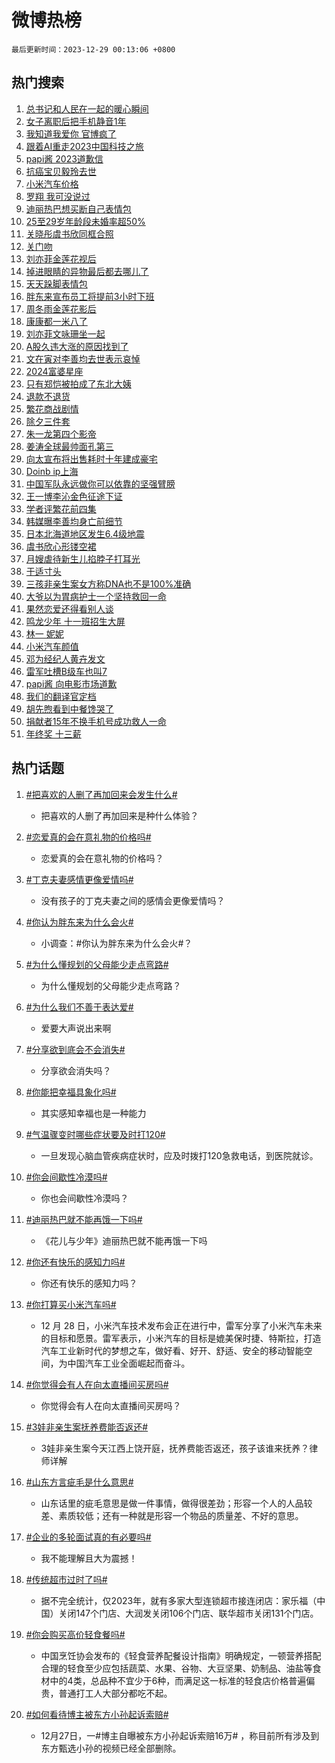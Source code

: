 # 微博热榜

`最后更新时间：2023-12-29 00:13:06 +0800`

## 热门搜索

1. [总书记和人民在一起的暖心瞬间](https://m.weibo.cn/search?containerid=100103type%3D1%26t%3D10%26q%3D%23%E6%80%BB%E4%B9%A6%E8%AE%B0%E5%92%8C%E4%BA%BA%E6%B0%91%E5%9C%A8%E4%B8%80%E8%B5%B7%E7%9A%84%E6%9A%96%E5%BF%83%E7%9E%AC%E9%97%B4%23&stream_entry_id=51&isnewpage=1&extparam=seat%3D1%26c_type%3D51%26pos%3D0%26cate%3D10103%26stream_entry_id%3D51%26filter_type%3Drealtimehot%26q%3D%2523%25E6%2580%25BB%25E4%25B9%25A6%25E8%25AE%25B0%25E5%2592%258C%25E4%25BA%25BA%25E6%25B0%2591%25E5%259C%25A8%25E4%25B8%2580%25E8%25B5%25B7%25E7%259A%2584%25E6%259A%2596%25E5%25BF%2583%25E7%259E%25AC%25E9%2597%25B4%2523%26dgr%3D0%26display_time%3D1703779985%26pre_seqid%3D17037799852349043411)
1. [女子离职后把手机静音1年](https://m.weibo.cn/search?containerid=100103type%3D1%26t%3D10%26q%3D%23%E5%A5%B3%E5%AD%90%E7%A6%BB%E8%81%8C%E5%90%8E%E6%8A%8A%E6%89%8B%E6%9C%BA%E9%9D%99%E9%9F%B31%E5%B9%B4%23&stream_entry_id=31&isnewpage=1&extparam=seat%3D1%26q%3D%2523%25E5%25A5%25B3%25E5%25AD%2590%25E7%25A6%25BB%25E8%2581%258C%25E5%2590%258E%25E6%258A%258A%25E6%2589%258B%25E6%259C%25BA%25E9%259D%2599%25E9%259F%25B31%25E5%25B9%25B4%2523%26pos%3D0%26realpos%3D1%26filter_type%3Drealtimehot%26lcate%3D5001%26flag%3D2%26stream_entry_id%3D31%26cate%3D5001%26c_type%3D31%26band_rank%3D1%26dgr%3D0%26display_time%3D1703779985%26pre_seqid%3D17037799852349043411)
1. [我知道我爱你 官博疯了](https://m.weibo.cn/search?containerid=100103type%3D1%26t%3D10%26q%3D%E6%88%91%E7%9F%A5%E9%81%93%E6%88%91%E7%88%B1%E4%BD%A0+%E5%AE%98%E5%8D%9A%E7%96%AF%E4%BA%86&stream_entry_id=31&isnewpage=1&extparam=seat%3D1%26q%3D%25E6%2588%2591%25E7%259F%25A5%25E9%2581%2593%25E6%2588%2591%25E7%2588%25B1%25E4%25BD%25A0%2520%25E5%25AE%2598%25E5%258D%259A%25E7%2596%25AF%25E4%25BA%2586%26pos%3D1%26realpos%3D2%26filter_type%3Drealtimehot%26lcate%3D5001%26flag%3D1%26stream_entry_id%3D31%26cate%3D5001%26c_type%3D31%26band_rank%3D2%26dgr%3D0%26display_time%3D1703779985%26pre_seqid%3D17037799852349043411)
1. [跟着AI重走2023中国科技之旅](https://m.weibo.cn/search?containerid=100103type%3D1%26t%3D10%26q%3D%23%E8%B7%9F%E7%9D%80AI%E9%87%8D%E8%B5%B02023%E4%B8%AD%E5%9B%BD%E7%A7%91%E6%8A%80%E4%B9%8B%E6%97%85%23&stream_entry_id=31&isnewpage=1&extparam=seat%3D1%26q%3D%2523%25E8%25B7%259F%25E7%259D%2580AI%25E9%2587%258D%25E8%25B5%25B02023%25E4%25B8%25AD%25E5%259B%25BD%25E7%25A7%2591%25E6%258A%2580%25E4%25B9%258B%25E6%2597%2585%2523%26pos%3D2%26realpos%3D3%26filter_type%3Drealtimehot%26lcate%3D5001%26flag%3D1%26stream_entry_id%3D31%26cate%3D5001%26c_type%3D31%26band_rank%3D3%26dgr%3D0%26display_time%3D1703779985%26pre_seqid%3D17037799852349043411)
1. [papi酱 2023道歉信](https://m.weibo.cn/search?containerid=100103type%3D1%26t%3D10%26q%3Dpapi%E9%85%B1+2023%E9%81%93%E6%AD%89%E4%BF%A1&stream_entry_id=31&isnewpage=1&extparam=seat%3D1%26q%3Dpapi%25E9%2585%25B1%25202023%25E9%2581%2593%25E6%25AD%2589%25E4%25BF%25A1%26pos%3D3%26realpos%3D4%26filter_type%3Drealtimehot%26lcate%3D5001%26flag%3D16%26stream_entry_id%3D31%26cate%3D5001%26c_type%3D31%26band_rank%3D4%26dgr%3D0%26display_time%3D1703779985%26pre_seqid%3D17037799852349043411)
1. [抗癌宝贝毅玲去世](https://m.weibo.cn/search?containerid=100103type%3D1%26t%3D10%26q%3D%23%E6%8A%97%E7%99%8C%E5%AE%9D%E8%B4%9D%E6%AF%85%E7%8E%B2%E5%8E%BB%E4%B8%96%23&stream_entry_id=31&isnewpage=1&extparam=seat%3D1%26q%3D%2523%25E6%258A%2597%25E7%2599%258C%25E5%25AE%259D%25E8%25B4%259D%25E6%25AF%2585%25E7%258E%25B2%25E5%258E%25BB%25E4%25B8%2596%2523%26pos%3D4%26realpos%3D5%26filter_type%3Drealtimehot%26lcate%3D5001%26flag%3D1%26stream_entry_id%3D31%26cate%3D5001%26c_type%3D31%26band_rank%3D5%26dgr%3D0%26display_time%3D1703779985%26pre_seqid%3D17037799852349043411)
1. [小米汽车价格](https://m.weibo.cn/search?containerid=100103type%3D1%26t%3D10%26q%3D%E5%B0%8F%E7%B1%B3%E6%B1%BD%E8%BD%A6%E4%BB%B7%E6%A0%BC&stream_entry_id=31&isnewpage=1&extparam=seat%3D1%26q%3D%25E5%25B0%258F%25E7%25B1%25B3%25E6%25B1%25BD%25E8%25BD%25A6%25E4%25BB%25B7%25E6%25A0%25BC%26pos%3D5%26realpos%3D6%26filter_type%3Drealtimehot%26lcate%3D5001%26flag%3D16%26stream_entry_id%3D31%26cate%3D5001%26c_type%3D31%26band_rank%3D6%26dgr%3D0%26display_time%3D1703779985%26pre_seqid%3D17037799852349043411)
1. [罗翔 我可没说过](https://m.weibo.cn/search?containerid=100103type%3D1%26t%3D10%26q%3D%E7%BD%97%E7%BF%94+%E6%88%91%E5%8F%AF%E6%B2%A1%E8%AF%B4%E8%BF%87&stream_entry_id=31&isnewpage=1&extparam=seat%3D1%26q%3D%25E7%25BD%2597%25E7%25BF%2594%2520%25E6%2588%2591%25E5%258F%25AF%25E6%25B2%25A1%25E8%25AF%25B4%25E8%25BF%2587%26pos%3D6%26realpos%3D7%26filter_type%3Drealtimehot%26lcate%3D5001%26flag%3D1%26stream_entry_id%3D31%26cate%3D5001%26c_type%3D31%26band_rank%3D7%26dgr%3D0%26display_time%3D1703779985%26pre_seqid%3D17037799852349043411)
1. [迪丽热巴想买断自己表情包](https://m.weibo.cn/search?containerid=100103type%3D1%26t%3D10%26q%3D%E8%BF%AA%E4%B8%BD%E7%83%AD%E5%B7%B4%E6%83%B3%E4%B9%B0%E6%96%AD%E8%87%AA%E5%B7%B1%E8%A1%A8%E6%83%85%E5%8C%85&stream_entry_id=31&isnewpage=1&extparam=seat%3D1%26q%3D%25E8%25BF%25AA%25E4%25B8%25BD%25E7%2583%25AD%25E5%25B7%25B4%25E6%2583%25B3%25E4%25B9%25B0%25E6%2596%25AD%25E8%2587%25AA%25E5%25B7%25B1%25E8%25A1%25A8%25E6%2583%2585%25E5%258C%2585%26pos%3D7%26realpos%3D8%26filter_type%3Drealtimehot%26lcate%3D5001%26flag%3D2%26stream_entry_id%3D31%26cate%3D5001%26c_type%3D31%26band_rank%3D8%26dgr%3D0%26display_time%3D1703779985%26pre_seqid%3D17037799852349043411)
1. [25至29岁年龄段未婚率超50%](https://m.weibo.cn/search?containerid=100103type%3D1%26t%3D10%26q%3D%2325%E8%87%B329%E5%B2%81%E5%B9%B4%E9%BE%84%E6%AE%B5%E6%9C%AA%E5%A9%9A%E7%8E%87%E8%B6%8550%25%23&stream_entry_id=31&isnewpage=1&extparam=seat%3D1%26q%3D%252325%25E8%2587%25B329%25E5%25B2%2581%25E5%25B9%25B4%25E9%25BE%2584%25E6%25AE%25B5%25E6%259C%25AA%25E5%25A9%259A%25E7%258E%2587%25E8%25B6%258550%2525%2523%26pos%3D8%26realpos%3D9%26filter_type%3Drealtimehot%26lcate%3D5001%26flag%3D2%26stream_entry_id%3D31%26cate%3D5001%26c_type%3D31%26band_rank%3D9%26dgr%3D0%26display_time%3D1703779985%26pre_seqid%3D17037799852349043411)
1. [关晓彤虞书欣同框合照](https://m.weibo.cn/search?containerid=100103type%3D1%26t%3D10%26q%3D%23%E5%85%B3%E6%99%93%E5%BD%A4%E8%99%9E%E4%B9%A6%E6%AC%A3%E5%90%8C%E6%A1%86%E5%90%88%E7%85%A7%23&stream_entry_id=31&isnewpage=1&extparam=seat%3D1%26q%3D%2523%25E5%2585%25B3%25E6%2599%2593%25E5%25BD%25A4%25E8%2599%259E%25E4%25B9%25A6%25E6%25AC%25A3%25E5%2590%258C%25E6%25A1%2586%25E5%2590%2588%25E7%2585%25A7%2523%26pos%3D9%26realpos%3D10%26filter_type%3Drealtimehot%26lcate%3D5001%26flag%3D1%26stream_entry_id%3D31%26cate%3D5001%26c_type%3D31%26band_rank%3D10%26dgr%3D0%26display_time%3D1703779985%26pre_seqid%3D17037799852349043411)
1. [关门吻](https://m.weibo.cn/search?containerid=100103type%3D1%26t%3D10%26q%3D%E5%85%B3%E9%97%A8%E5%90%BB&stream_entry_id=31&isnewpage=1&extparam=seat%3D1%26q%3D%25E5%2585%25B3%25E9%2597%25A8%25E5%2590%25BB%26pos%3D10%26realpos%3D11%26filter_type%3Drealtimehot%26lcate%3D5001%26flag%3D2%26stream_entry_id%3D31%26cate%3D5001%26c_type%3D31%26band_rank%3D11%26dgr%3D0%26display_time%3D1703779985%26pre_seqid%3D17037799852349043411)
1. [刘亦菲金莲花视后](https://m.weibo.cn/search?containerid=100103type%3D1%26t%3D10%26q%3D%E5%88%98%E4%BA%A6%E8%8F%B2%E9%87%91%E8%8E%B2%E8%8A%B1%E8%A7%86%E5%90%8E&stream_entry_id=31&isnewpage=1&extparam=seat%3D1%26q%3D%25E5%2588%2598%25E4%25BA%25A6%25E8%258F%25B2%25E9%2587%2591%25E8%258E%25B2%25E8%258A%25B1%25E8%25A7%2586%25E5%2590%258E%26pos%3D11%26realpos%3D12%26filter_type%3Drealtimehot%26lcate%3D5001%26flag%3D2%26stream_entry_id%3D31%26cate%3D5001%26c_type%3D31%26band_rank%3D12%26dgr%3D0%26display_time%3D1703779985%26pre_seqid%3D17037799852349043411)
1. [掉进眼睛的异物最后都去哪儿了](https://m.weibo.cn/search?containerid=100103type%3D1%26t%3D10%26q%3D%E6%8E%89%E8%BF%9B%E7%9C%BC%E7%9D%9B%E7%9A%84%E5%BC%82%E7%89%A9%E6%9C%80%E5%90%8E%E9%83%BD%E5%8E%BB%E5%93%AA%E5%84%BF%E4%BA%86&stream_entry_id=31&isnewpage=1&extparam=seat%3D1%26q%3D%25E6%258E%2589%25E8%25BF%259B%25E7%259C%25BC%25E7%259D%259B%25E7%259A%2584%25E5%25BC%2582%25E7%2589%25A9%25E6%259C%2580%25E5%2590%258E%25E9%2583%25BD%25E5%258E%25BB%25E5%2593%25AA%25E5%2584%25BF%25E4%25BA%2586%26pos%3D12%26realpos%3D13%26filter_type%3Drealtimehot%26lcate%3D5001%26flag%3D2%26stream_entry_id%3D31%26cate%3D5001%26c_type%3D31%26band_rank%3D13%26dgr%3D0%26display_time%3D1703779985%26pre_seqid%3D17037799852349043411)
1. [天天跺脚表情包](https://m.weibo.cn/search?containerid=100103type%3D1%26t%3D10%26q%3D%E5%A4%A9%E5%A4%A9%E8%B7%BA%E8%84%9A%E8%A1%A8%E6%83%85%E5%8C%85&stream_entry_id=31&isnewpage=1&extparam=seat%3D1%26q%3D%25E5%25A4%25A9%25E5%25A4%25A9%25E8%25B7%25BA%25E8%2584%259A%25E8%25A1%25A8%25E6%2583%2585%25E5%258C%2585%26pos%3D13%26realpos%3D14%26filter_type%3Drealtimehot%26lcate%3D5001%26flag%3D1%26stream_entry_id%3D31%26cate%3D5001%26c_type%3D31%26band_rank%3D14%26dgr%3D0%26display_time%3D1703779985%26pre_seqid%3D17037799852349043411)
1. [胖东来宣布员工将提前3小时下班](https://m.weibo.cn/search?containerid=100103type%3D1%26t%3D10%26q%3D%23%E8%83%96%E4%B8%9C%E6%9D%A5%E5%AE%A3%E5%B8%83%E5%91%98%E5%B7%A5%E5%B0%86%E6%8F%90%E5%89%8D3%E5%B0%8F%E6%97%B6%E4%B8%8B%E7%8F%AD%23&stream_entry_id=31&isnewpage=1&extparam=seat%3D1%26q%3D%2523%25E8%2583%2596%25E4%25B8%259C%25E6%259D%25A5%25E5%25AE%25A3%25E5%25B8%2583%25E5%2591%2598%25E5%25B7%25A5%25E5%25B0%2586%25E6%258F%2590%25E5%2589%258D3%25E5%25B0%258F%25E6%2597%25B6%25E4%25B8%258B%25E7%258F%25AD%2523%26pos%3D14%26realpos%3D15%26filter_type%3Drealtimehot%26lcate%3D5001%26flag%3D2%26stream_entry_id%3D31%26cate%3D5001%26c_type%3D31%26band_rank%3D15%26dgr%3D0%26display_time%3D1703779985%26pre_seqid%3D17037799852349043411)
1. [周冬雨金莲花影后](https://m.weibo.cn/search?containerid=100103type%3D1%26t%3D10%26q%3D%23%E5%91%A8%E5%86%AC%E9%9B%A8%E9%87%91%E8%8E%B2%E8%8A%B1%E5%BD%B1%E5%90%8E%23&stream_entry_id=31&isnewpage=1&extparam=seat%3D1%26q%3D%2523%25E5%2591%25A8%25E5%2586%25AC%25E9%259B%25A8%25E9%2587%2591%25E8%258E%25B2%25E8%258A%25B1%25E5%25BD%25B1%25E5%2590%258E%2523%26pos%3D15%26realpos%3D16%26filter_type%3Drealtimehot%26lcate%3D5001%26flag%3D2%26stream_entry_id%3D31%26cate%3D5001%26c_type%3D31%26band_rank%3D16%26dgr%3D0%26display_time%3D1703779985%26pre_seqid%3D17037799852349043411)
1. [康康都一米八了](https://m.weibo.cn/search?containerid=100103type%3D1%26t%3D10%26q%3D%E5%BA%B7%E5%BA%B7%E9%83%BD%E4%B8%80%E7%B1%B3%E5%85%AB%E4%BA%86&stream_entry_id=31&isnewpage=1&extparam=seat%3D1%26q%3D%25E5%25BA%25B7%25E5%25BA%25B7%25E9%2583%25BD%25E4%25B8%2580%25E7%25B1%25B3%25E5%2585%25AB%25E4%25BA%2586%26pos%3D16%26realpos%3D17%26filter_type%3Drealtimehot%26lcate%3D5001%26flag%3D2%26stream_entry_id%3D31%26cate%3D5001%26c_type%3D31%26band_rank%3D17%26dgr%3D0%26display_time%3D1703779985%26pre_seqid%3D17037799852349043411)
1. [刘亦菲文咏珊坐一起](https://m.weibo.cn/search?containerid=100103type%3D1%26t%3D10%26q%3D%23%E5%88%98%E4%BA%A6%E8%8F%B2%E6%96%87%E5%92%8F%E7%8F%8A%E5%9D%90%E4%B8%80%E8%B5%B7%23&stream_entry_id=31&isnewpage=1&extparam=seat%3D1%26q%3D%2523%25E5%2588%2598%25E4%25BA%25A6%25E8%258F%25B2%25E6%2596%2587%25E5%2592%258F%25E7%258F%258A%25E5%259D%2590%25E4%25B8%2580%25E8%25B5%25B7%2523%26pos%3D17%26realpos%3D18%26filter_type%3Drealtimehot%26lcate%3D5001%26flag%3D1%26stream_entry_id%3D31%26cate%3D5001%26c_type%3D31%26band_rank%3D18%26dgr%3D0%26display_time%3D1703779985%26pre_seqid%3D17037799852349043411)
1. [A股久违大涨的原因找到了](https://m.weibo.cn/search?containerid=100103type%3D1%26t%3D10%26q%3D%23A%E8%82%A1%E4%B9%85%E8%BF%9D%E5%A4%A7%E6%B6%A8%E7%9A%84%E5%8E%9F%E5%9B%A0%E6%89%BE%E5%88%B0%E4%BA%86%23&stream_entry_id=31&isnewpage=1&extparam=seat%3D1%26q%3D%2523A%25E8%2582%25A1%25E4%25B9%2585%25E8%25BF%259D%25E5%25A4%25A7%25E6%25B6%25A8%25E7%259A%2584%25E5%258E%259F%25E5%259B%25A0%25E6%2589%25BE%25E5%2588%25B0%25E4%25BA%2586%2523%26pos%3D18%26realpos%3D19%26filter_type%3Drealtimehot%26lcate%3D5001%26flag%3D0%26stream_entry_id%3D31%26cate%3D5001%26c_type%3D31%26band_rank%3D19%26dgr%3D0%26display_time%3D1703779985%26pre_seqid%3D17037799852349043411)
1. [文在寅对李善均去世表示哀悼](https://m.weibo.cn/search?containerid=100103type%3D1%26t%3D10%26q%3D%23%E6%96%87%E5%9C%A8%E5%AF%85%E5%AF%B9%E6%9D%8E%E5%96%84%E5%9D%87%E5%8E%BB%E4%B8%96%E8%A1%A8%E7%A4%BA%E5%93%80%E6%82%BC%23&stream_entry_id=31&isnewpage=1&extparam=seat%3D1%26q%3D%2523%25E6%2596%2587%25E5%259C%25A8%25E5%25AF%2585%25E5%25AF%25B9%25E6%259D%258E%25E5%2596%2584%25E5%259D%2587%25E5%258E%25BB%25E4%25B8%2596%25E8%25A1%25A8%25E7%25A4%25BA%25E5%2593%2580%25E6%2582%25BC%2523%26pos%3D19%26realpos%3D20%26filter_type%3Drealtimehot%26lcate%3D5001%26flag%3D0%26stream_entry_id%3D31%26cate%3D5001%26c_type%3D31%26band_rank%3D20%26dgr%3D0%26display_time%3D1703779985%26pre_seqid%3D17037799852349043411)
1. [2024富婆星座](https://m.weibo.cn/search?containerid=100103type%3D1%26t%3D10%26q%3D2024%E5%AF%8C%E5%A9%86%E6%98%9F%E5%BA%A7&stream_entry_id=31&isnewpage=1&extparam=seat%3D1%26q%3D2024%25E5%25AF%258C%25E5%25A9%2586%25E6%2598%259F%25E5%25BA%25A7%26pos%3D20%26realpos%3D21%26filter_type%3Drealtimehot%26lcate%3D5001%26flag%3D0%26stream_entry_id%3D31%26cate%3D5001%26c_type%3D31%26band_rank%3D21%26dgr%3D0%26display_time%3D1703779985%26pre_seqid%3D17037799852349043411)
1. [只有郑恺被拍成了东北大姨](https://m.weibo.cn/search?containerid=100103type%3D1%26t%3D10%26q%3D%E5%8F%AA%E6%9C%89%E9%83%91%E6%81%BA%E8%A2%AB%E6%8B%8D%E6%88%90%E4%BA%86%E4%B8%9C%E5%8C%97%E5%A4%A7%E5%A7%A8&stream_entry_id=31&isnewpage=1&extparam=seat%3D1%26q%3D%25E5%258F%25AA%25E6%259C%2589%25E9%2583%2591%25E6%2581%25BA%25E8%25A2%25AB%25E6%258B%258D%25E6%2588%2590%25E4%25BA%2586%25E4%25B8%259C%25E5%258C%2597%25E5%25A4%25A7%25E5%25A7%25A8%26pos%3D21%26realpos%3D22%26filter_type%3Drealtimehot%26lcate%3D5001%26flag%3D2%26stream_entry_id%3D31%26cate%3D5001%26c_type%3D31%26band_rank%3D22%26dgr%3D0%26display_time%3D1703779985%26pre_seqid%3D17037799852349043411)
1. [退款不退货](https://m.weibo.cn/search?containerid=100103type%3D1%26t%3D10%26q%3D%E9%80%80%E6%AC%BE%E4%B8%8D%E9%80%80%E8%B4%A7&stream_entry_id=31&isnewpage=1&extparam=seat%3D1%26q%3D%25E9%2580%2580%25E6%25AC%25BE%25E4%25B8%258D%25E9%2580%2580%25E8%25B4%25A7%26pos%3D22%26realpos%3D23%26filter_type%3Drealtimehot%26lcate%3D5001%26flag%3D0%26stream_entry_id%3D31%26cate%3D5001%26c_type%3D31%26band_rank%3D23%26dgr%3D0%26display_time%3D1703779985%26pre_seqid%3D17037799852349043411)
1. [繁花商战剧情](https://m.weibo.cn/search?containerid=100103type%3D1%26t%3D10%26q%3D%E7%B9%81%E8%8A%B1%E5%95%86%E6%88%98%E5%89%A7%E6%83%85&stream_entry_id=31&isnewpage=1&extparam=seat%3D1%26q%3D%25E7%25B9%2581%25E8%258A%25B1%25E5%2595%2586%25E6%2588%2598%25E5%2589%25A7%25E6%2583%2585%26pos%3D23%26realpos%3D24%26filter_type%3Drealtimehot%26lcate%3D5001%26flag%3D0%26stream_entry_id%3D31%26cate%3D5001%26c_type%3D31%26band_rank%3D24%26dgr%3D0%26display_time%3D1703779985%26pre_seqid%3D17037799852349043411)
1. [除夕三件套](https://m.weibo.cn/search?containerid=100103type%3D1%26t%3D10%26q%3D%E9%99%A4%E5%A4%95%E4%B8%89%E4%BB%B6%E5%A5%97&stream_entry_id=31&isnewpage=1&extparam=seat%3D1%26q%3D%25E9%2599%25A4%25E5%25A4%2595%25E4%25B8%2589%25E4%25BB%25B6%25E5%25A5%2597%26pos%3D24%26realpos%3D25%26filter_type%3Drealtimehot%26lcate%3D5001%26flag%3D0%26stream_entry_id%3D31%26cate%3D5001%26c_type%3D31%26band_rank%3D25%26dgr%3D0%26display_time%3D1703779985%26pre_seqid%3D17037799852349043411)
1. [朱一龙第四个影帝](https://m.weibo.cn/search?containerid=100103type%3D1%26t%3D10%26q%3D%23%E6%9C%B1%E4%B8%80%E9%BE%99%E7%AC%AC%E5%9B%9B%E4%B8%AA%E5%BD%B1%E5%B8%9D%23&stream_entry_id=31&isnewpage=1&extparam=seat%3D1%26q%3D%2523%25E6%259C%25B1%25E4%25B8%2580%25E9%25BE%2599%25E7%25AC%25AC%25E5%259B%259B%25E4%25B8%25AA%25E5%25BD%25B1%25E5%25B8%259D%2523%26pos%3D25%26realpos%3D26%26filter_type%3Drealtimehot%26lcate%3D5001%26flag%3D0%26stream_entry_id%3D31%26cate%3D5001%26c_type%3D31%26band_rank%3D26%26dgr%3D0%26display_time%3D1703779985%26pre_seqid%3D17037799852349043411)
1. [姜涛全球最帅面孔第三](https://m.weibo.cn/search?containerid=100103type%3D1%26t%3D10%26q%3D%23%E5%A7%9C%E6%B6%9B%E5%85%A8%E7%90%83%E6%9C%80%E5%B8%85%E9%9D%A2%E5%AD%94%E7%AC%AC%E4%B8%89%23&stream_entry_id=31&isnewpage=1&extparam=seat%3D1%26q%3D%2523%25E5%25A7%259C%25E6%25B6%259B%25E5%2585%25A8%25E7%2590%2583%25E6%259C%2580%25E5%25B8%2585%25E9%259D%25A2%25E5%25AD%2594%25E7%25AC%25AC%25E4%25B8%2589%2523%26pos%3D26%26realpos%3D27%26filter_type%3Drealtimehot%26lcate%3D5001%26flag%3D0%26stream_entry_id%3D31%26cate%3D5001%26c_type%3D31%26band_rank%3D27%26dgr%3D0%26display_time%3D1703779985%26pre_seqid%3D17037799852349043411)
1. [向太宣布将出售耗时十年建成豪宅](https://m.weibo.cn/search?containerid=100103type%3D1%26t%3D10%26q%3D%23%E5%90%91%E5%A4%AA%E5%AE%A3%E5%B8%83%E5%B0%86%E5%87%BA%E5%94%AE%E8%80%97%E6%97%B6%E5%8D%81%E5%B9%B4%E5%BB%BA%E6%88%90%E8%B1%AA%E5%AE%85%23&stream_entry_id=31&isnewpage=1&extparam=seat%3D1%26q%3D%2523%25E5%2590%2591%25E5%25A4%25AA%25E5%25AE%25A3%25E5%25B8%2583%25E5%25B0%2586%25E5%2587%25BA%25E5%2594%25AE%25E8%2580%2597%25E6%2597%25B6%25E5%258D%2581%25E5%25B9%25B4%25E5%25BB%25BA%25E6%2588%2590%25E8%25B1%25AA%25E5%25AE%2585%2523%26pos%3D27%26realpos%3D28%26filter_type%3Drealtimehot%26lcate%3D5001%26flag%3D0%26stream_entry_id%3D31%26cate%3D5001%26c_type%3D31%26band_rank%3D28%26dgr%3D0%26display_time%3D1703779985%26pre_seqid%3D17037799852349043411)
1. [Doinb ip上海](https://m.weibo.cn/search?containerid=100103type%3D1%26t%3D10%26q%3DDoinb+ip%E4%B8%8A%E6%B5%B7&stream_entry_id=31&isnewpage=1&extparam=seat%3D1%26q%3DDoinb%2520ip%25E4%25B8%258A%25E6%25B5%25B7%26pos%3D28%26realpos%3D29%26filter_type%3Drealtimehot%26lcate%3D5001%26flag%3D0%26stream_entry_id%3D31%26cate%3D5001%26c_type%3D31%26band_rank%3D29%26dgr%3D0%26display_time%3D1703779985%26pre_seqid%3D17037799852349043411)
1. [中国军队永远做你可以依靠的坚强臂膀](https://m.weibo.cn/search?containerid=100103type%3D1%26t%3D10%26q%3D%23%E4%B8%AD%E5%9B%BD%E5%86%9B%E9%98%9F%E6%B0%B8%E8%BF%9C%E5%81%9A%E4%BD%A0%E5%8F%AF%E4%BB%A5%E4%BE%9D%E9%9D%A0%E7%9A%84%E5%9D%9A%E5%BC%BA%E8%87%82%E8%86%80%23&stream_entry_id=31&isnewpage=1&extparam=seat%3D1%26q%3D%2523%25E4%25B8%25AD%25E5%259B%25BD%25E5%2586%259B%25E9%2598%259F%25E6%25B0%25B8%25E8%25BF%259C%25E5%2581%259A%25E4%25BD%25A0%25E5%258F%25AF%25E4%25BB%25A5%25E4%25BE%259D%25E9%259D%25A0%25E7%259A%2584%25E5%259D%259A%25E5%25BC%25BA%25E8%2587%2582%25E8%2586%2580%2523%26pos%3D29%26realpos%3D30%26filter_type%3Drealtimehot%26lcate%3D5001%26flag%3D32768%26stream_entry_id%3D31%26cate%3D5001%26c_type%3D31%26band_rank%3D30%26dgr%3D0%26display_time%3D1703779985%26pre_seqid%3D17037799852349043411)
1. [王一博李沁金色征途下证](https://m.weibo.cn/search?containerid=100103type%3D1%26t%3D10%26q%3D%23%E7%8E%8B%E4%B8%80%E5%8D%9A%E6%9D%8E%E6%B2%81%E9%87%91%E8%89%B2%E5%BE%81%E9%80%94%E4%B8%8B%E8%AF%81%23&stream_entry_id=31&isnewpage=1&extparam=seat%3D1%26q%3D%2523%25E7%258E%258B%25E4%25B8%2580%25E5%258D%259A%25E6%259D%258E%25E6%25B2%2581%25E9%2587%2591%25E8%2589%25B2%25E5%25BE%2581%25E9%2580%2594%25E4%25B8%258B%25E8%25AF%2581%2523%26pos%3D30%26realpos%3D31%26filter_type%3Drealtimehot%26lcate%3D5001%26flag%3D1%26stream_entry_id%3D31%26cate%3D5001%26c_type%3D31%26band_rank%3D31%26dgr%3D0%26display_time%3D1703779985%26pre_seqid%3D17037799852349043411)
1. [学者评繁花前四集](https://m.weibo.cn/search?containerid=100103type%3D1%26t%3D10%26q%3D%23%E5%AD%A6%E8%80%85%E8%AF%84%E7%B9%81%E8%8A%B1%E5%89%8D%E5%9B%9B%E9%9B%86%23&stream_entry_id=31&isnewpage=1&extparam=seat%3D1%26q%3D%2523%25E5%25AD%25A6%25E8%2580%2585%25E8%25AF%2584%25E7%25B9%2581%25E8%258A%25B1%25E5%2589%258D%25E5%259B%259B%25E9%259B%2586%2523%26pos%3D31%26realpos%3D32%26filter_type%3Drealtimehot%26lcate%3D5001%26flag%3D0%26stream_entry_id%3D31%26cate%3D5001%26c_type%3D31%26band_rank%3D32%26dgr%3D0%26display_time%3D1703779985%26pre_seqid%3D17037799852349043411)
1. [韩媒曝李善均身亡前细节](https://m.weibo.cn/search?containerid=100103type%3D1%26t%3D10%26q%3D%23%E9%9F%A9%E5%AA%92%E6%9B%9D%E6%9D%8E%E5%96%84%E5%9D%87%E8%BA%AB%E4%BA%A1%E5%89%8D%E7%BB%86%E8%8A%82%23&stream_entry_id=31&isnewpage=1&extparam=seat%3D1%26q%3D%2523%25E9%259F%25A9%25E5%25AA%2592%25E6%259B%259D%25E6%259D%258E%25E5%2596%2584%25E5%259D%2587%25E8%25BA%25AB%25E4%25BA%25A1%25E5%2589%258D%25E7%25BB%2586%25E8%258A%2582%2523%26pos%3D32%26realpos%3D33%26filter_type%3Drealtimehot%26lcate%3D5001%26flag%3D0%26stream_entry_id%3D31%26cate%3D5001%26c_type%3D31%26band_rank%3D33%26dgr%3D0%26display_time%3D1703779985%26pre_seqid%3D17037799852349043411)
1. [日本北海道地区发生6.4级地震](https://m.weibo.cn/search?containerid=100103type%3D1%26t%3D10%26q%3D%23%E6%97%A5%E6%9C%AC%E5%8C%97%E6%B5%B7%E9%81%93%E5%9C%B0%E5%8C%BA%E5%8F%91%E7%94%9F6.4%E7%BA%A7%E5%9C%B0%E9%9C%87%23&stream_entry_id=31&isnewpage=1&extparam=seat%3D1%26q%3D%2523%25E6%2597%25A5%25E6%259C%25AC%25E5%258C%2597%25E6%25B5%25B7%25E9%2581%2593%25E5%259C%25B0%25E5%258C%25BA%25E5%258F%2591%25E7%2594%259F6.4%25E7%25BA%25A7%25E5%259C%25B0%25E9%259C%2587%2523%26pos%3D33%26realpos%3D34%26filter_type%3Drealtimehot%26lcate%3D5001%26flag%3D0%26stream_entry_id%3D31%26cate%3D5001%26c_type%3D31%26band_rank%3D34%26dgr%3D0%26display_time%3D1703779985%26pre_seqid%3D17037799852349043411)
1. [虞书欣心形镂空裙](https://m.weibo.cn/search?containerid=100103type%3D1%26t%3D10%26q%3D%23%E8%99%9E%E4%B9%A6%E6%AC%A3%E5%BF%83%E5%BD%A2%E9%95%82%E7%A9%BA%E8%A3%99%23&stream_entry_id=31&isnewpage=1&extparam=seat%3D1%26q%3D%2523%25E8%2599%259E%25E4%25B9%25A6%25E6%25AC%25A3%25E5%25BF%2583%25E5%25BD%25A2%25E9%2595%2582%25E7%25A9%25BA%25E8%25A3%2599%2523%26pos%3D34%26realpos%3D35%26filter_type%3Drealtimehot%26lcate%3D5001%26flag%3D0%26stream_entry_id%3D31%26cate%3D5001%26c_type%3D31%26band_rank%3D35%26dgr%3D0%26display_time%3D1703779985%26pre_seqid%3D17037799852349043411)
1. [月嫂虐待新生儿掐脖子打耳光](https://m.weibo.cn/search?containerid=100103type%3D1%26t%3D10%26q%3D%23%E6%9C%88%E5%AB%82%E8%99%90%E5%BE%85%E6%96%B0%E7%94%9F%E5%84%BF%E6%8E%90%E8%84%96%E5%AD%90%E6%89%93%E8%80%B3%E5%85%89%23&stream_entry_id=31&isnewpage=1&extparam=seat%3D1%26q%3D%2523%25E6%259C%2588%25E5%25AB%2582%25E8%2599%2590%25E5%25BE%2585%25E6%2596%25B0%25E7%2594%259F%25E5%2584%25BF%25E6%258E%2590%25E8%2584%2596%25E5%25AD%2590%25E6%2589%2593%25E8%2580%25B3%25E5%2585%2589%2523%26pos%3D35%26realpos%3D36%26filter_type%3Drealtimehot%26lcate%3D5001%26flag%3D0%26stream_entry_id%3D31%26cate%3D5001%26c_type%3D31%26band_rank%3D36%26dgr%3D0%26display_time%3D1703779985%26pre_seqid%3D17037799852349043411)
1. [于适寸头](https://m.weibo.cn/search?containerid=100103type%3D1%26t%3D10%26q%3D%23%E4%BA%8E%E9%80%82%E5%AF%B8%E5%A4%B4%23&stream_entry_id=31&isnewpage=1&extparam=seat%3D1%26q%3D%2523%25E4%25BA%258E%25E9%2580%2582%25E5%25AF%25B8%25E5%25A4%25B4%2523%26pos%3D36%26realpos%3D37%26filter_type%3Drealtimehot%26lcate%3D5001%26flag%3D0%26stream_entry_id%3D31%26cate%3D5001%26c_type%3D31%26band_rank%3D37%26dgr%3D0%26display_time%3D1703779985%26pre_seqid%3D17037799852349043411)
1. [三孩非亲生案女方称DNA也不是100%准确](https://m.weibo.cn/search?containerid=100103type%3D1%26t%3D10%26q%3D%23%E4%B8%89%E5%AD%A9%E9%9D%9E%E4%BA%B2%E7%94%9F%E6%A1%88%E5%A5%B3%E6%96%B9%E7%A7%B0DNA%E4%B9%9F%E4%B8%8D%E6%98%AF100%25%E5%87%86%E7%A1%AE%23&stream_entry_id=31&isnewpage=1&extparam=seat%3D1%26q%3D%2523%25E4%25B8%2589%25E5%25AD%25A9%25E9%259D%259E%25E4%25BA%25B2%25E7%2594%259F%25E6%25A1%2588%25E5%25A5%25B3%25E6%2596%25B9%25E7%25A7%25B0DNA%25E4%25B9%259F%25E4%25B8%258D%25E6%2598%25AF100%2525%25E5%2587%2586%25E7%25A1%25AE%2523%26pos%3D37%26realpos%3D38%26filter_type%3Drealtimehot%26lcate%3D5001%26flag%3D0%26stream_entry_id%3D31%26cate%3D5001%26c_type%3D31%26band_rank%3D38%26dgr%3D0%26display_time%3D1703779985%26pre_seqid%3D17037799852349043411)
1. [大爷以为胃病护士一个坚持救回一命](https://m.weibo.cn/search?containerid=100103type%3D1%26t%3D10%26q%3D%23%E5%A4%A7%E7%88%B7%E4%BB%A5%E4%B8%BA%E8%83%83%E7%97%85%E6%8A%A4%E5%A3%AB%E4%B8%80%E4%B8%AA%E5%9D%9A%E6%8C%81%E6%95%91%E5%9B%9E%E4%B8%80%E5%91%BD%23&stream_entry_id=31&isnewpage=1&extparam=seat%3D1%26q%3D%2523%25E5%25A4%25A7%25E7%2588%25B7%25E4%25BB%25A5%25E4%25B8%25BA%25E8%2583%2583%25E7%2597%2585%25E6%258A%25A4%25E5%25A3%25AB%25E4%25B8%2580%25E4%25B8%25AA%25E5%259D%259A%25E6%258C%2581%25E6%2595%2591%25E5%259B%259E%25E4%25B8%2580%25E5%2591%25BD%2523%26pos%3D38%26realpos%3D39%26filter_type%3Drealtimehot%26lcate%3D5001%26flag%3D32768%26stream_entry_id%3D31%26cate%3D5001%26c_type%3D31%26band_rank%3D39%26dgr%3D0%26display_time%3D1703779985%26pre_seqid%3D17037799852349043411)
1. [果然恋爱还得看别人谈](https://m.weibo.cn/search?containerid=100103type%3D1%26t%3D10%26q%3D%E6%9E%9C%E7%84%B6%E6%81%8B%E7%88%B1%E8%BF%98%E5%BE%97%E7%9C%8B%E5%88%AB%E4%BA%BA%E8%B0%88&stream_entry_id=31&isnewpage=1&extparam=seat%3D1%26q%3D%25E6%259E%259C%25E7%2584%25B6%25E6%2581%258B%25E7%2588%25B1%25E8%25BF%2598%25E5%25BE%2597%25E7%259C%258B%25E5%2588%25AB%25E4%25BA%25BA%25E8%25B0%2588%26pos%3D39%26realpos%3D40%26filter_type%3Drealtimehot%26lcate%3D5001%26flag%3D1%26stream_entry_id%3D31%26cate%3D5001%26c_type%3D31%26band_rank%3D40%26dgr%3D0%26display_time%3D1703779985%26pre_seqid%3D17037799852349043411)
1. [鸣龙少年 十一班招生大屏](https://m.weibo.cn/search?containerid=100103type%3D1%26t%3D10%26q%3D%E9%B8%A3%E9%BE%99%E5%B0%91%E5%B9%B4+%E5%8D%81%E4%B8%80%E7%8F%AD%E6%8B%9B%E7%94%9F%E5%A4%A7%E5%B1%8F&stream_entry_id=31&isnewpage=1&extparam=seat%3D1%26q%3D%25E9%25B8%25A3%25E9%25BE%2599%25E5%25B0%2591%25E5%25B9%25B4%2520%25E5%258D%2581%25E4%25B8%2580%25E7%258F%25AD%25E6%258B%259B%25E7%2594%259F%25E5%25A4%25A7%25E5%25B1%258F%26pos%3D40%26realpos%3D41%26filter_type%3Drealtimehot%26lcate%3D5001%26flag%3D1%26stream_entry_id%3D31%26cate%3D5001%26c_type%3D31%26band_rank%3D41%26dgr%3D0%26display_time%3D1703779985%26pre_seqid%3D17037799852349043411)
1. [林一 妮妮](https://m.weibo.cn/search?containerid=100103type%3D1%26t%3D10%26q%3D%E6%9E%97%E4%B8%80+%E5%A6%AE%E5%A6%AE&stream_entry_id=31&isnewpage=1&extparam=seat%3D1%26q%3D%25E6%259E%2597%25E4%25B8%2580%2520%25E5%25A6%25AE%25E5%25A6%25AE%26pos%3D41%26realpos%3D42%26filter_type%3Drealtimehot%26lcate%3D5001%26flag%3D0%26stream_entry_id%3D31%26cate%3D5001%26c_type%3D31%26band_rank%3D42%26dgr%3D0%26display_time%3D1703779985%26pre_seqid%3D17037799852349043411)
1. [小米汽车颜值](https://m.weibo.cn/search?containerid=100103type%3D1%26t%3D10%26q%3D%E5%B0%8F%E7%B1%B3%E6%B1%BD%E8%BD%A6%E9%A2%9C%E5%80%BC&stream_entry_id=31&isnewpage=1&extparam=seat%3D1%26q%3D%25E5%25B0%258F%25E7%25B1%25B3%25E6%25B1%25BD%25E8%25BD%25A6%25E9%25A2%259C%25E5%2580%25BC%26pos%3D42%26realpos%3D43%26filter_type%3Drealtimehot%26lcate%3D5001%26flag%3D0%26stream_entry_id%3D31%26cate%3D5001%26c_type%3D31%26band_rank%3D43%26dgr%3D0%26display_time%3D1703779985%26pre_seqid%3D17037799852349043411)
1. [邓为经纪人黄卉发文](https://m.weibo.cn/search?containerid=100103type%3D1%26t%3D10%26q%3D%E9%82%93%E4%B8%BA%E7%BB%8F%E7%BA%AA%E4%BA%BA%E9%BB%84%E5%8D%89%E5%8F%91%E6%96%87&stream_entry_id=31&isnewpage=1&extparam=seat%3D1%26q%3D%25E9%2582%2593%25E4%25B8%25BA%25E7%25BB%258F%25E7%25BA%25AA%25E4%25BA%25BA%25E9%25BB%2584%25E5%258D%2589%25E5%258F%2591%25E6%2596%2587%26pos%3D43%26realpos%3D44%26filter_type%3Drealtimehot%26lcate%3D5001%26flag%3D0%26stream_entry_id%3D31%26cate%3D5001%26c_type%3D31%26band_rank%3D44%26dgr%3D0%26display_time%3D1703779985%26pre_seqid%3D17037799852349043411)
1. [雷军吐槽B级车也叫7](https://m.weibo.cn/search?containerid=100103type%3D1%26t%3D10%26q%3D%23%E9%9B%B7%E5%86%9B%E5%90%90%E6%A7%BDB%E7%BA%A7%E8%BD%A6%E4%B9%9F%E5%8F%AB7%23&stream_entry_id=31&isnewpage=1&extparam=seat%3D1%26q%3D%2523%25E9%259B%25B7%25E5%2586%259B%25E5%2590%2590%25E6%25A7%25BDB%25E7%25BA%25A7%25E8%25BD%25A6%25E4%25B9%259F%25E5%258F%25AB7%2523%26pos%3D44%26realpos%3D45%26filter_type%3Drealtimehot%26lcate%3D5001%26flag%3D0%26stream_entry_id%3D31%26cate%3D5001%26c_type%3D31%26band_rank%3D45%26dgr%3D0%26display_time%3D1703779985%26pre_seqid%3D17037799852349043411)
1. [papi酱 向电影市场道歉](https://m.weibo.cn/search?containerid=100103type%3D1%26t%3D10%26q%3Dpapi%E9%85%B1+%E5%90%91%E7%94%B5%E5%BD%B1%E5%B8%82%E5%9C%BA%E9%81%93%E6%AD%89&stream_entry_id=31&isnewpage=1&extparam=seat%3D1%26q%3Dpapi%25E9%2585%25B1%2520%25E5%2590%2591%25E7%2594%25B5%25E5%25BD%25B1%25E5%25B8%2582%25E5%259C%25BA%25E9%2581%2593%25E6%25AD%2589%26pos%3D45%26realpos%3D46%26filter_type%3Drealtimehot%26lcate%3D5001%26flag%3D0%26stream_entry_id%3D31%26cate%3D5001%26c_type%3D31%26band_rank%3D46%26dgr%3D0%26display_time%3D1703779985%26pre_seqid%3D17037799852349043411)
1. [我们的翻译官定档](https://m.weibo.cn/search?containerid=100103type%3D1%26t%3D10%26q%3D%E6%88%91%E4%BB%AC%E7%9A%84%E7%BF%BB%E8%AF%91%E5%AE%98%E5%AE%9A%E6%A1%A3&stream_entry_id=31&isnewpage=1&extparam=seat%3D1%26q%3D%25E6%2588%2591%25E4%25BB%25AC%25E7%259A%2584%25E7%25BF%25BB%25E8%25AF%2591%25E5%25AE%2598%25E5%25AE%259A%25E6%25A1%25A3%26pos%3D46%26realpos%3D47%26filter_type%3Drealtimehot%26lcate%3D5001%26flag%3D0%26stream_entry_id%3D31%26cate%3D5001%26c_type%3D31%26band_rank%3D47%26dgr%3D0%26display_time%3D1703779985%26pre_seqid%3D17037799852349043411)
1. [胡先煦看到中餐馋哭了](https://m.weibo.cn/search?containerid=100103type%3D1%26t%3D10%26q%3D%23%E8%83%A1%E5%85%88%E7%85%A6%E7%9C%8B%E5%88%B0%E4%B8%AD%E9%A4%90%E9%A6%8B%E5%93%AD%E4%BA%86%23&stream_entry_id=31&isnewpage=1&extparam=seat%3D1%26q%3D%2523%25E8%2583%25A1%25E5%2585%2588%25E7%2585%25A6%25E7%259C%258B%25E5%2588%25B0%25E4%25B8%25AD%25E9%25A4%2590%25E9%25A6%258B%25E5%2593%25AD%25E4%25BA%2586%2523%26pos%3D47%26realpos%3D48%26filter_type%3Drealtimehot%26lcate%3D5001%26flag%3D1%26stream_entry_id%3D31%26cate%3D5001%26c_type%3D31%26band_rank%3D48%26dgr%3D0%26display_time%3D1703779985%26pre_seqid%3D17037799852349043411)
1. [捐献者15年不换手机号成功救人一命](https://m.weibo.cn/search?containerid=100103type%3D1%26t%3D10%26q%3D%23%E6%8D%90%E7%8C%AE%E8%80%8515%E5%B9%B4%E4%B8%8D%E6%8D%A2%E6%89%8B%E6%9C%BA%E5%8F%B7%E6%88%90%E5%8A%9F%E6%95%91%E4%BA%BA%E4%B8%80%E5%91%BD%23&stream_entry_id=31&isnewpage=1&extparam=seat%3D1%26q%3D%2523%25E6%258D%2590%25E7%258C%25AE%25E8%2580%258515%25E5%25B9%25B4%25E4%25B8%258D%25E6%258D%25A2%25E6%2589%258B%25E6%259C%25BA%25E5%258F%25B7%25E6%2588%2590%25E5%258A%259F%25E6%2595%2591%25E4%25BA%25BA%25E4%25B8%2580%25E5%2591%25BD%2523%26pos%3D48%26realpos%3D49%26filter_type%3Drealtimehot%26lcate%3D5001%26flag%3D32768%26stream_entry_id%3D31%26cate%3D5001%26c_type%3D31%26band_rank%3D49%26dgr%3D0%26display_time%3D1703779985%26pre_seqid%3D17037799852349043411)
1. [年终奖 十三薪](https://m.weibo.cn/search?containerid=100103type%3D1%26t%3D10%26q%3D%E5%B9%B4%E7%BB%88%E5%A5%96+%E5%8D%81%E4%B8%89%E8%96%AA&stream_entry_id=31&isnewpage=1&extparam=seat%3D1%26q%3D%25E5%25B9%25B4%25E7%25BB%2588%25E5%25A5%2596%2520%25E5%258D%2581%25E4%25B8%2589%25E8%2596%25AA%26pos%3D49%26realpos%3D50%26filter_type%3Drealtimehot%26lcate%3D5001%26flag%3D0%26stream_entry_id%3D31%26cate%3D5001%26c_type%3D31%26band_rank%3D50%26dgr%3D0%26display_time%3D1703779985%26pre_seqid%3D17037799852349043411)

## 热门话题

1. [#把喜欢的人删了再加回来会发生什么#](https://m.weibo.cn/search?containerid=231522type%3D1%26t%3D10%26q%3D%23%E6%8A%8A%E5%96%9C%E6%AC%A2%E7%9A%84%E4%BA%BA%E5%88%A0%E4%BA%86%E5%86%8D%E5%8A%A0%E5%9B%9E%E6%9D%A5%E4%BC%9A%E5%8F%91%E7%94%9F%E4%BB%80%E4%B9%88%23&stream_entry_id=128&isnewpage=1&extparam=seat%3D1%26lcate%3D5004%26dgr%3D0%26pos%3D1-0-0%26c_type%3D128%26unitid%3D1703669235654%26cate%3D5004%26display_time%3D1703779986%26pre_seqid%3D170377998664501143692)
    - 把喜欢的人删了再加回来是种什么体验？

1. [#恋爱真的会在意礼物的价格吗#](https://m.weibo.cn/search?containerid=231522type%3D1%26t%3D10%26q%3D%23%E6%81%8B%E7%88%B1%E7%9C%9F%E7%9A%84%E4%BC%9A%E5%9C%A8%E6%84%8F%E7%A4%BC%E7%89%A9%E7%9A%84%E4%BB%B7%E6%A0%BC%E5%90%97%23&stream_entry_id=128&isnewpage=1&extparam=seat%3D1%26lcate%3D5004%26dgr%3D0%26pos%3D1-0-1%26c_type%3D128%26unitid%3D1703769758489%26cate%3D5004%26display_time%3D1703779986%26pre_seqid%3D170377998664501143692)
    - 恋爱真的会在意礼物的价格吗？

1. [#丁克夫妻感情更像爱情吗#](https://m.weibo.cn/search?containerid=231522type%3D1%26t%3D10%26q%3D%23%E4%B8%81%E5%85%8B%E5%A4%AB%E5%A6%BB%E6%84%9F%E6%83%85%E6%9B%B4%E5%83%8F%E7%88%B1%E6%83%85%E5%90%97%23&stream_entry_id=128&isnewpage=1&extparam=seat%3D1%26lcate%3D5004%26dgr%3D0%26pos%3D1-0-2%26c_type%3D128%26unitid%3D1703734033959%26cate%3D5004%26display_time%3D1703779986%26pre_seqid%3D170377998664501143692)
    - 没有孩子的丁克夫妻之间的感情会更像爱情吗？

1. [#你认为胖东来为什么会火#](https://m.weibo.cn/search?containerid=231522type%3D1%26t%3D10%26q%3D%23%E4%BD%A0%E8%AE%A4%E4%B8%BA%E8%83%96%E4%B8%9C%E6%9D%A5%E4%B8%BA%E4%BB%80%E4%B9%88%E4%BC%9A%E7%81%AB%23&stream_entry_id=128&isnewpage=1&extparam=seat%3D1%26lcate%3D5004%26dgr%3D0%26pos%3D1-0-3%26c_type%3D128%26unitid%3D1703768579987%26cate%3D5004%26display_time%3D1703779986%26pre_seqid%3D170377998664501143692)
    - 小调查：#你认为胖东来为什么会火#？

1. [#为什么懂规划的父母能少走点弯路#](https://m.weibo.cn/search?containerid=231522type%3D1%26t%3D10%26q%3D%23%E4%B8%BA%E4%BB%80%E4%B9%88%E6%87%82%E8%A7%84%E5%88%92%E7%9A%84%E7%88%B6%E6%AF%8D%E8%83%BD%E5%B0%91%E8%B5%B0%E7%82%B9%E5%BC%AF%E8%B7%AF%23&stream_entry_id=128&isnewpage=1&extparam=seat%3D1%26lcate%3D5004%26dgr%3D0%26pos%3D1-0-4%26c_type%3D128%26unitid%3D1703770345091%26cate%3D5004%26display_time%3D1703779986%26pre_seqid%3D170377998664501143692)
    - 为什么懂规划的父母能少走点弯路？

1. [#为什么我们不善于表达爱#](https://m.weibo.cn/search?containerid=231522type%3D1%26t%3D10%26q%3D%23%E4%B8%BA%E4%BB%80%E4%B9%88%E6%88%91%E4%BB%AC%E4%B8%8D%E5%96%84%E4%BA%8E%E8%A1%A8%E8%BE%BE%E7%88%B1%23&stream_entry_id=128&isnewpage=1&extparam=seat%3D1%26lcate%3D5004%26dgr%3D0%26pos%3D1-0-5%26c_type%3D128%26unitid%3D1703770975615%26cate%3D5004%26display_time%3D1703779986%26pre_seqid%3D170377998664501143692)
    - 爱要大声说出来啊

1. [#分享欲到底会不会消失#](https://m.weibo.cn/search?containerid=231522type%3D1%26t%3D10%26q%3D%23%E5%88%86%E4%BA%AB%E6%AC%B2%E5%88%B0%E5%BA%95%E4%BC%9A%E4%B8%8D%E4%BC%9A%E6%B6%88%E5%A4%B1%23&stream_entry_id=128&isnewpage=1&extparam=seat%3D1%26lcate%3D5004%26dgr%3D0%26pos%3D1-0-6%26c_type%3D128%26unitid%3D1703774851266%26cate%3D5004%26display_time%3D1703779986%26pre_seqid%3D170377998664501143692)
    - 分享欲会消失吗？

1. [#你能把幸福具象化吗#](https://m.weibo.cn/search?containerid=231522type%3D1%26t%3D10%26q%3D%23%E4%BD%A0%E8%83%BD%E6%8A%8A%E5%B9%B8%E7%A6%8F%E5%85%B7%E8%B1%A1%E5%8C%96%E5%90%97%23&stream_entry_id=128&isnewpage=1&extparam=seat%3D1%26lcate%3D5004%26dgr%3D0%26pos%3D1-0-7%26c_type%3D128%26unitid%3D1703759550618%26cate%3D5004%26display_time%3D1703779986%26pre_seqid%3D170377998664501143692)
    - 其实感知幸福也是一种能力

1. [#气温骤变时哪些症状要及时打120#](https://m.weibo.cn/search?containerid=231522type%3D1%26t%3D10%26q%3D%23%E6%B0%94%E6%B8%A9%E9%AA%A4%E5%8F%98%E6%97%B6%E5%93%AA%E4%BA%9B%E7%97%87%E7%8A%B6%E8%A6%81%E5%8F%8A%E6%97%B6%E6%89%93120%23&stream_entry_id=128&isnewpage=1&extparam=seat%3D1%26lcate%3D5004%26dgr%3D0%26pos%3D1-0-8%26c_type%3D128%26unitid%3D1703754745789%26cate%3D5004%26display_time%3D1703779986%26pre_seqid%3D170377998664501143692)
    - 一旦发现心脑血管疾病症状时，应及时拨打120急救电话，到医院就诊。

1. [#你会间歇性冷漠吗#](https://m.weibo.cn/search?containerid=231522type%3D1%26t%3D10%26q%3D%23%E4%BD%A0%E4%BC%9A%E9%97%B4%E6%AD%87%E6%80%A7%E5%86%B7%E6%BC%A0%E5%90%97%23&stream_entry_id=128&isnewpage=1&extparam=seat%3D1%26lcate%3D5004%26dgr%3D0%26pos%3D1-0-9%26c_type%3D128%26unitid%3D1703730138917%26cate%3D5004%26display_time%3D1703779986%26pre_seqid%3D170377998664501143692)
    - 你也会间歇性冷漠吗？

1. [#迪丽热巴就不能再饿一下吗#](https://m.weibo.cn/search?containerid=231522type%3D1%26t%3D10%26q%3D%23%E8%BF%AA%E4%B8%BD%E7%83%AD%E5%B7%B4%E5%B0%B1%E4%B8%8D%E8%83%BD%E5%86%8D%E9%A5%BF%E4%B8%80%E4%B8%8B%E5%90%97%23&stream_entry_id=128&isnewpage=1&extparam=seat%3D1%26lcate%3D5004%26dgr%3D0%26pos%3D1-0-10%26c_type%3D128%26unitid%3D1703653038052%26cate%3D5004%26display_time%3D1703779986%26pre_seqid%3D170377998664501143692)
    - 《花儿与少年》迪丽热巴就不能再饿一下吗

1. [#你还有快乐的感知力吗#](https://m.weibo.cn/search?containerid=231522type%3D1%26t%3D10%26q%3D%23%E4%BD%A0%E8%BF%98%E6%9C%89%E5%BF%AB%E4%B9%90%E7%9A%84%E6%84%9F%E7%9F%A5%E5%8A%9B%E5%90%97%23&stream_entry_id=128&isnewpage=1&extparam=seat%3D1%26lcate%3D5004%26dgr%3D0%26pos%3D1-0-11%26c_type%3D128%26unitid%3D1703776662981%26cate%3D5004%26display_time%3D1703779986%26pre_seqid%3D170377998664501143692)
    - 你还有快乐的感知力吗？

1. [#你打算买小米汽车吗#](https://m.weibo.cn/search?containerid=231522type%3D1%26t%3D10%26q%3D%23%E4%BD%A0%E6%89%93%E7%AE%97%E4%B9%B0%E5%B0%8F%E7%B1%B3%E6%B1%BD%E8%BD%A6%E5%90%97%23&stream_entry_id=128&isnewpage=1&extparam=seat%3D1%26lcate%3D5004%26dgr%3D0%26pos%3D1-0-12%26c_type%3D128%26unitid%3D1703749649151%26cate%3D5004%26display_time%3D1703779986%26pre_seqid%3D170377998664501143692)
    - 12 月 28 日，小米汽车技术发布会正在进行中，雷军分享了小米汽车未来的目标和愿景。雷军表示，小米汽车的目标是媲美保时捷、特斯拉，打造汽车工业新时代的梦想之车，做好看、好开、舒适、安全的移动智能空间，为中国汽车工业全面崛起而奋斗。

1. [#你觉得会有人在向太直播间买房吗#](https://m.weibo.cn/search?containerid=231522type%3D1%26t%3D10%26q%3D%23%E4%BD%A0%E8%A7%89%E5%BE%97%E4%BC%9A%E6%9C%89%E4%BA%BA%E5%9C%A8%E5%90%91%E5%A4%AA%E7%9B%B4%E6%92%AD%E9%97%B4%E4%B9%B0%E6%88%BF%E5%90%97%23&stream_entry_id=128&isnewpage=1&extparam=seat%3D1%26lcate%3D5004%26dgr%3D0%26pos%3D1-0-13%26c_type%3D128%26unitid%3D1703763145370%26cate%3D5004%26display_time%3D1703779986%26pre_seqid%3D170377998664501143692)
    - 你觉得会有人在向太直播间买房吗？

1. [#3娃非亲生案抚养费能否返还#](https://m.weibo.cn/search?containerid=231522type%3D1%26t%3D10%26q%3D%233%E5%A8%83%E9%9D%9E%E4%BA%B2%E7%94%9F%E6%A1%88%E6%8A%9A%E5%85%BB%E8%B4%B9%E8%83%BD%E5%90%A6%E8%BF%94%E8%BF%98%23&stream_entry_id=128&isnewpage=1&extparam=seat%3D1%26lcate%3D5004%26dgr%3D0%26pos%3D1-0-14%26c_type%3D128%26unitid%3D1703754162244%26cate%3D5004%26display_time%3D1703779986%26pre_seqid%3D170377998664501143692)
    - 3娃非亲生案今天江西上饶开庭，抚养费能否返还，孩子该谁来抚养？律师详解

1. [#山东方言疵毛是什么意思#](https://m.weibo.cn/search?containerid=231522type%3D1%26t%3D10%26q%3D%23%E5%B1%B1%E4%B8%9C%E6%96%B9%E8%A8%80%E7%96%B5%E6%AF%9B%E6%98%AF%E4%BB%80%E4%B9%88%E6%84%8F%E6%80%9D%23&stream_entry_id=128&isnewpage=1&extparam=seat%3D1%26lcate%3D5004%26dgr%3D0%26pos%3D1-0-15%26c_type%3D128%26unitid%3D1703754158487%26cate%3D5004%26display_time%3D1703779986%26pre_seqid%3D170377998664501143692)
    - 山东话里的疵毛意思是做一件事情，做得很差劲；形容一个人的人品较差、素质较低；还有一种就是形容一个物品的质量差、不好的意思。

1. [#企业的多轮面试真的有必要吗#](https://m.weibo.cn/search?containerid=231522type%3D1%26t%3D10%26q%3D%23%E4%BC%81%E4%B8%9A%E7%9A%84%E5%A4%9A%E8%BD%AE%E9%9D%A2%E8%AF%95%E7%9C%9F%E7%9A%84%E6%9C%89%E5%BF%85%E8%A6%81%E5%90%97%23&stream_entry_id=128&isnewpage=1&extparam=seat%3D1%26lcate%3D5004%26dgr%3D0%26pos%3D1-0-16%26c_type%3D128%26unitid%3D1703752058110%26cate%3D5004%26display_time%3D1703779986%26pre_seqid%3D170377998664501143692)
    - 我不能理解且大为震撼！

1. [#传统超市过时了吗#](https://m.weibo.cn/search?containerid=231522type%3D1%26t%3D10%26q%3D%23%E4%BC%A0%E7%BB%9F%E8%B6%85%E5%B8%82%E8%BF%87%E6%97%B6%E4%BA%86%E5%90%97%23&stream_entry_id=128&isnewpage=1&extparam=seat%3D1%26lcate%3D5004%26dgr%3D0%26pos%3D1-0-17%26c_type%3D128%26unitid%3D1703751439802%26cate%3D5004%26display_time%3D1703779986%26pre_seqid%3D170377998664501143692)
    - 据不完全统计，仅2023年，就有多家大型连锁超市接连闭店：家乐福（中国）关闭147个门店、大润发关闭106个门店、联华超市关闭131个门店。

1. [#你会购买高价轻食餐吗#](https://m.weibo.cn/search?containerid=231522type%3D1%26t%3D10%26q%3D%23%E4%BD%A0%E4%BC%9A%E8%B4%AD%E4%B9%B0%E9%AB%98%E4%BB%B7%E8%BD%BB%E9%A3%9F%E9%A4%90%E5%90%97%23&stream_entry_id=128&isnewpage=1&extparam=seat%3D1%26lcate%3D5004%26dgr%3D0%26pos%3D1-0-18%26c_type%3D128%26unitid%3D1703749654421%26cate%3D5004%26display_time%3D1703779986%26pre_seqid%3D170377998664501143692)
    - 中国烹饪协会发布的《轻食营养配餐设计指南》明确规定，一顿营养搭配合理的轻食至少应包括蔬菜、水果、谷物、大豆坚果、奶制品、油盐等食材中的4类，总品种不宜少于6种，而满足这一标准的轻食店价格普遍偏贵，普通打工人大部分都吃不起。

1. [#如何看待博主被东方小孙起诉索赔#](https://m.weibo.cn/search?containerid=231522type%3D1%26t%3D10%26q%3D%23%E5%A6%82%E4%BD%95%E7%9C%8B%E5%BE%85%E5%8D%9A%E4%B8%BB%E8%A2%AB%E4%B8%9C%E6%96%B9%E5%B0%8F%E5%AD%99%E8%B5%B7%E8%AF%89%E7%B4%A2%E8%B5%94%23&stream_entry_id=128&isnewpage=1&extparam=seat%3D1%26lcate%3D5004%26dgr%3D0%26pos%3D1-0-19%26c_type%3D128%26unitid%3D1703749072425%26cate%3D5004%26display_time%3D1703779986%26pre_seqid%3D170377998664501143692)
    - 12月27日，一#博主自曝被东方小孙起诉索赔16万# ，称目前所有涉及到东方甄选小孙的视频已经全部删除。

